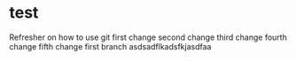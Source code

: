 # test
Refresher on how to use git
first change
second change
third change
fourth change
fifth change
first branch
asdsadflkadsfkjasdfaa
